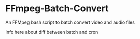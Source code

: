 # FFmpeg-Batch-Convert
An FFMpeg bash script to batch convert video and audio files

Info here about diff between batch and cron
